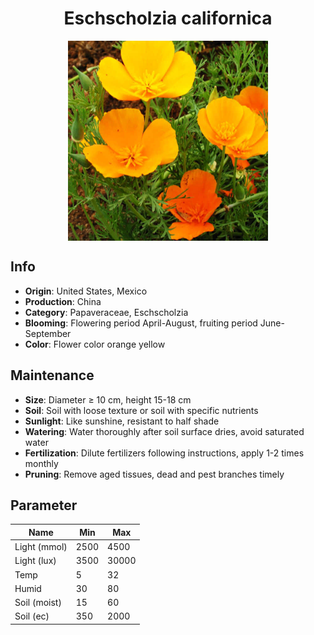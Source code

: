 <h1 align='center'>Eschscholzia californica</h1>
<p align="center">
    <img 
        align='center'
        width='320'
        src="../images/eschscholzia californica.png" 
        alt='Eschscholzia californica' />
</p>

## Info

 - **Origin**: United States, Mexico
 - **Production**: China
 - **Category**: Papaveraceae, Eschscholzia
 - **Blooming**: Flowering period April-August, fruiting period June-September
 - **Color**: Flower color orange yellow

## Maintenance

 - **Size**: Diameter ≥ 10 cm, height 15-18 cm
 - **Soil**: Soil with loose texture or soil with specific nutrients
 - **Sunlight**: Like sunshine, resistant to half shade
 - **Watering**: Water thoroughly after soil surface dries, avoid saturated water
 - **Fertilization**: Dilute fertilizers following instructions, apply 1-2 times monthly
 - **Pruning**: Remove aged tissues, dead and pest branches timely

## Parameter

| Name         | Min  | Max   |
|--------------|------|-------|
| Light (mmol) | 2500 | 4500  |
| Light (lux)  | 3500 | 30000 |
| Temp         | 5    | 32    |
| Humid        | 30   | 80    |
| Soil (moist) | 15   | 60    |
| Soil (ec)    | 350  | 2000  |